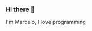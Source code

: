 <link href="https://languages.abranhe.com/logos.css" rel="stylesheet">


### Hi there 👋

I'm Marcelo, I love programming
